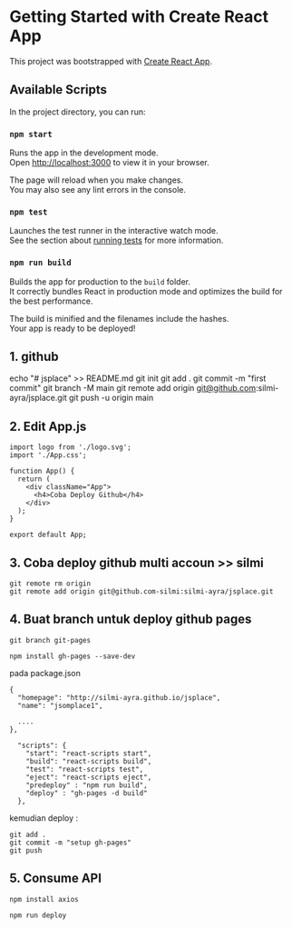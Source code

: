 # Getting Started with Create React App

This project was bootstrapped with [Create React App](https://github.com/facebook/create-react-app).

## Available Scripts

In the project directory, you can run:

### `npm start`

Runs the app in the development mode.\
Open [http://localhost:3000](http://localhost:3000) to view it in your browser.

The page will reload when you make changes.\
You may also see any lint errors in the console.

### `npm test`

Launches the test runner in the interactive watch mode.\
See the section about [running tests](https://facebook.github.io/create-react-app/docs/running-tests) for more information.

### `npm run build`

Builds the app for production to the `build` folder.\
It correctly bundles React in production mode and optimizes the build for the best performance.

The build is minified and the filenames include the hashes.\
Your app is ready to be deployed!

## 1. github

echo "# jsplace" >> README.md
git init
git add .
git commit -m "first commit"
git branch -M main
git remote add origin git@github.com:silmi-ayra/jsplace.git
git push -u origin main

## 2. Edit App.js

```
import logo from './logo.svg';
import './App.css';

function App() {
  return (
    <div className="App">
      <h4>Coba Deploy Github</h4>
    </div>
  );
}

export default App;

```

## 3. Coba deploy github multi accoun >> silmi

```
git remote rm origin
git remote add origin git@github.com-silmi:silmi-ayra/jsplace.git
```

## 4. Buat branch untuk deploy github pages

`git branch git-pages`

`npm install gh-pages --save-dev`

pada package.json

```
{
  "homepage": "http://silmi-ayra.github.io/jsplace",
  "name": "jsomplace1",

  ....
},

  "scripts": {
    "start": "react-scripts start",
    "build": "react-scripts build",
    "test": "react-scripts test",
    "eject": "react-scripts eject",
    "predeploy" : "npm run build",
    "deploy" : "gh-pages -d build"
  },
```

kemudian deploy :

```
git add .
git commit -m "setup gh-pages"
git push
```

## 5. Consume API

`npm install axios`

`npm run deploy`
